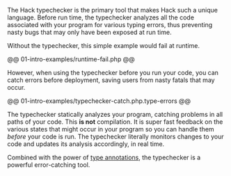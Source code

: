 The Hack typechecker is the primary tool that makes Hack such a unique language. Before run time, the typechecker analyzes all the code associated with your program for various typing errors, thus preventing nasty bugs that may only have been exposed at run time. 

Without the typechecker, this simple example would fail at runtime.

@@ 01-intro-examples/runtime-fail.php @@

However, when using the typechecker before you run your code, you can catch errors before deployment, saving users from nasty fatals that may occur.

@@ 01-intro-examples/typechecker-catch.php.type-errors @@

The typechecker statically analyzes your program, catching problems in all paths of your code. This **is not** compilation. It is super fast feedback on the various states that might occur in your program so you can handle them *before* your code is run. The typechecker literally monitors changes to your code and updates its analysis accordingly, in real time.

Combined with the power of [type annotations](../01-types/01-intro.md), the typechecker is a powerful error-catching tool.
